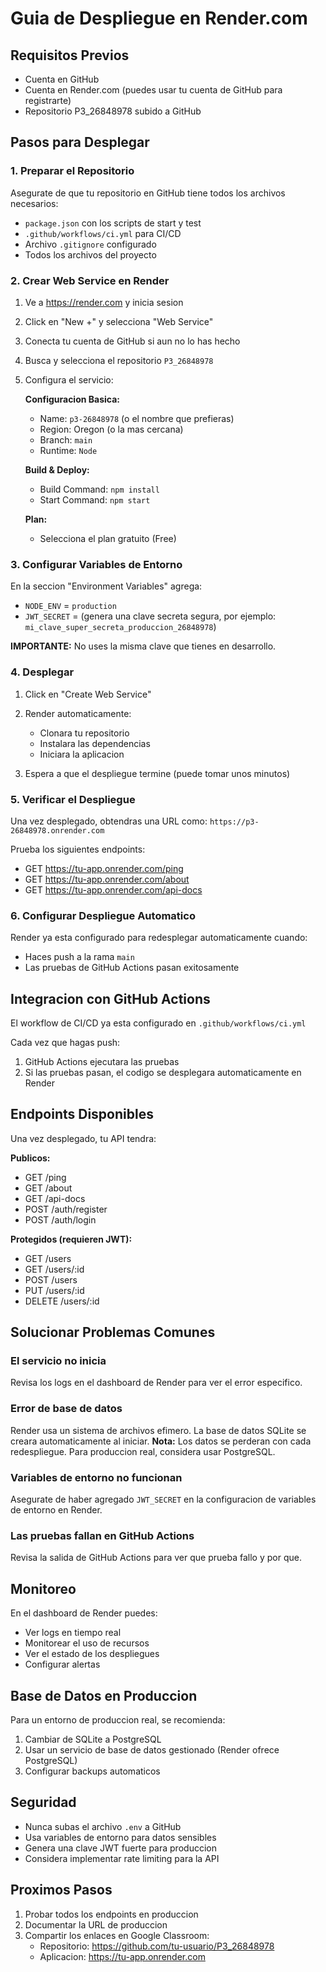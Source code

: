 # Guia de Despliegue en Render.com

## Requisitos Previos

- Cuenta en GitHub
- Cuenta en Render.com (puedes usar tu cuenta de GitHub para registrarte)
- Repositorio P3_26848978 subido a GitHub

## Pasos para Desplegar

### 1. Preparar el Repositorio

Asegurate de que tu repositorio en GitHub tiene todos los archivos necesarios:
- `package.json` con los scripts de start y test
- `.github/workflows/ci.yml` para CI/CD
- Archivo `.gitignore` configurado
- Todos los archivos del proyecto

### 2. Crear Web Service en Render

1. Ve a https://render.com y inicia sesion
2. Click en "New +" y selecciona "Web Service"
3. Conecta tu cuenta de GitHub si aun no lo has hecho
4. Busca y selecciona el repositorio `P3_26848978`
5. Configura el servicio:

   **Configuracion Basica:**
   - Name: `p3-26848978` (o el nombre que prefieras)
   - Region: Oregon (o la mas cercana)
   - Branch: `main`
   - Runtime: `Node`

   **Build & Deploy:**
   - Build Command: `npm install`
   - Start Command: `npm start`

   **Plan:**
   - Selecciona el plan gratuito (Free)

### 3. Configurar Variables de Entorno

En la seccion "Environment Variables" agrega:

- `NODE_ENV` = `production`
- `JWT_SECRET` = (genera una clave secreta segura, por ejemplo: `mi_clave_super_secreta_produccion_26848978`)

**IMPORTANTE:** No uses la misma clave que tienes en desarrollo.

### 4. Desplegar

1. Click en "Create Web Service"
2. Render automaticamente:
   - Clonara tu repositorio
   - Instalara las dependencias
   - Iniciara la aplicacion

3. Espera a que el despliegue termine (puede tomar unos minutos)

### 5. Verificar el Despliegue

Una vez desplegado, obtendras una URL como:
`https://p3-26848978.onrender.com`

Prueba los siguientes endpoints:

- GET https://tu-app.onrender.com/ping
- GET https://tu-app.onrender.com/about
- GET https://tu-app.onrender.com/api-docs

### 6. Configurar Despliegue Automatico

Render ya esta configurado para redesplegar automaticamente cuando:
- Haces push a la rama `main`
- Las pruebas de GitHub Actions pasan exitosamente

## Integracion con GitHub Actions

El workflow de CI/CD ya esta configurado en `.github/workflows/ci.yml`

Cada vez que hagas push:
1. GitHub Actions ejecutara las pruebas
2. Si las pruebas pasan, el codigo se desplegara automaticamente en Render

## Endpoints Disponibles

Una vez desplegado, tu API tendra:

**Publicos:**
- GET /ping
- GET /about
- GET /api-docs
- POST /auth/register
- POST /auth/login

**Protegidos (requieren JWT):**
- GET /users
- GET /users/:id
- POST /users
- PUT /users/:id
- DELETE /users/:id

## Solucionar Problemas Comunes

### El servicio no inicia

Revisa los logs en el dashboard de Render para ver el error especifico.

### Error de base de datos

Render usa un sistema de archivos efimero. La base de datos SQLite se creara automaticamente al iniciar.
**Nota:** Los datos se perderan con cada redespliegue. Para produccion real, considera usar PostgreSQL.

### Variables de entorno no funcionan

Asegurate de haber agregado `JWT_SECRET` en la configuracion de variables de entorno en Render.

### Las pruebas fallan en GitHub Actions

Revisa la salida de GitHub Actions para ver que prueba fallo y por que.

## Monitoreo

En el dashboard de Render puedes:
- Ver logs en tiempo real
- Monitorear el uso de recursos
- Ver el estado de los despliegues
- Configurar alertas

## Base de Datos en Produccion

Para un entorno de produccion real, se recomienda:

1. Cambiar de SQLite a PostgreSQL
2. Usar un servicio de base de datos gestionado (Render ofrece PostgreSQL)
3. Configurar backups automaticos

## Seguridad

- Nunca subas el archivo `.env` a GitHub
- Usa variables de entorno para datos sensibles
- Genera una clave JWT fuerte para produccion
- Considera implementar rate limiting para la API

## Proximos Pasos

1. Probar todos los endpoints en produccion
2. Documentar la URL de produccion
3. Compartir los enlaces en Google Classroom:
   - Repositorio: https://github.com/tu-usuario/P3_26848978
   - Aplicacion: https://tu-app.onrender.com
